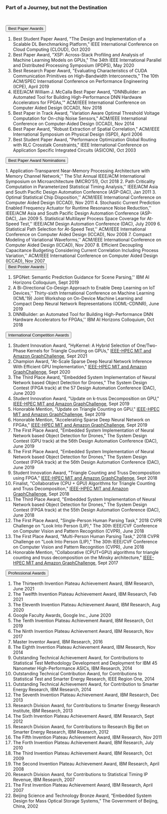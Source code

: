 <div class="block-title"><h3>Part of a Journey, but not the Destination</h3></div>
<br>

<!-- <div class="accordion accordion-flush" id="recognitionsAccordion">
  <div class="accordion-item">
    <h2 class="accordion-header" id="headingOne">
      <button class="accordion-button" type="button" data-bs-toggle="collapse" data-bs-target="#collapseOne" aria-expanded="true" aria-controls="collapseOne">
        Best Paper Awards
      </button>
    </h2>
    <div id="collapseOne" class="accordion-collapse collapse show" aria-labelledby="headingOne" data-bs-parent="#recognitionsAccordion">
      <div class="accordion-body"> -->
<button class="collapsible">Best Paper Awards</button>
<div class="col-content">
      
1. Best Student Paper Award, "The Design and Implementation of a Scalable DL Benchmarking Platform," IEEE International Conference on Cloud Computing (CLOUD), Oct 2020
2. Best Paper Award, "XSP: Across-Stack Profiling and Analysis of Machine Learning Models on GPUs," The 34th IEEE International Parallel and Distributed Processing Symposium (IPDPS), May 2020
3. Best Research Paper Award, "Evaluating Characteristics of CUDA Communication Primitives on High-Bandwidth Interconnects,"  The 10th ACM/SPEC International Conference on Performance Engineering (ICPE), April 2019
4. IEEE/ACM William J. McCalla Best Paper Award, "DNNBuilder: an Automated Tool for Building High-Performance DNN Hardware Accelerators for FPGAs,'" ACM/IEEE International Conference on Computer Aided Design (ICCAD), Nov 2018
5. Best Paper in Track Award, "Variation Aware Optimal Threshold Voltage Computation for On-chip Noise Sensors," ACM/IEEE International Conference on Computer-Aided Design (ICCAD), Nov 2014
6. Best Paper Award, "Robust Extraction of Spatial Correlation," ACM/IEEE International Symposium on Physical Design (ISPD), April 2006
7. Best Student Paper Award, "Performance Optimization Global Routing with RLC Crosstalk Constraints," IEEE International Conference on Application Specific Integrated Circuits (ASICON), Oct 2003
      </div>
<button class="collapsible">Best Paper Award Nominations</button>
<div class="col-content">
1. Application-Transparent Near-Memory Processing Architecture with Memory Channel Network,'' The 51st Annual IEEE/ACM International Symposium on Microarchitecture (MICRO'51), Oct 2018
2. Path Criticality Computation in Parameterized Statistical Timing Analysis,''  IEEE/ACM Asia and South Pacific Design Automation Conference (ASP-DAC), Jan 2011
3. Optimal Statistical Chip Disposition,'' ACM/IEEE International Conference on Computer Aided Design (ICCAD), Nov 2011
4. Stochastic Current Prediction Enabled Frequency Actuator for Runtime Resonance Noise Reduction,'' IEEE/ACM Asia and South Pacific Design Automation Conference (ASP-DAC), Jan 2009
5. Statistical Multilayer Process Space Coverage for At-Speed Test,'' IEEE/ACM Design Automation Conference (DAC), July 2009
6. Statistical Path Selection for At-Speed Test,'' ACM/IEEE International Conference on Computer Aided Design (ICCAD), Nov 2008
7. Compact Modeling of Variational Waveforms,'' ACM/IEEE International Conference on Computer Aided Design (ICCAD), Nov 2007
8. Efficient Decoupling Capacitance Budgeting Considering Current Correlation Including Process Variation,'' ACM/IEEE International Conference on Computer Aided Design (ICCAD), Nov 2007
      </div>
<button class="collapsible">Best Poster Awards</button>
<div class="col-content">

1. SPGNet: Semantic Prediction Guidance for Scene Parsing,'' IBM AI Horizons Colloquium, Sept 2019
2. A Bi-Directional Co-Design Approach to Enable Deep Learning on IoT Devices,'' Thirty-sixth International Conference on Machine Learning (ICML'19) Joint Workshop on On-Device Machine Learning and Compact Deep Neural Network Representations (ODML-CDNNR), June 2019
3. DNNBuilder: an Automated Tool for Building High-Performance DNN Hardware Accelerators for FPGAs,'' IBM AI Horizons Colloquium, Oct 2018
      </div>

<button class="collapsible">International Competition Awards</button>
<div class="col-content">

1. Student Innovation Award, "HyKernel: A Hybrid Selection of One/Two-Phase Kernels for Triangle Counting on GPUs," <a href="https://graphchallenge.mit.edu/champions" target="_blank">IEEE-HPEC MIT and Amazon GraphChallenge</a>, Sept 2021
2. Champion Award, "At-Scale Sparse Deep Neural Network Inference With Efficient GPU Implementation,"  <a href="https://graphchallenge.mit.edu/champions" target="_blank">IEEE-HPEC MIT and Amazon GraphChallenge</a>, Sept 2020
3. The Third Place Award, "Embedded System Implementation of Neural Network based Object Detection for Drones," The System Design Contest (FPGA track) at the 57 Design Automation Conference (DAC), June 2020
4. Student Innovation Award, "Update on k-truss Decomposition on GPU," <a href="https://graphchallenge.mit.edu/champions" target="_blank">IEEE-HPEC MIT and Amazon GraphChallenge</a>, Sept 2019
5. Honorable Mention, "Update on Triangle Counting on GPU,"  <a href="https://graphchallenge.mit.edu/champions" target="_blank">IEEE-HPEC MIT and Amazon GraphChallenge</a>, Sept 2019
6. Honorable Mention, "Accelerating Sparse Deep Neural Network on FPGAs,"  <a href="https://graphchallenge.mit.edu/champions" target="_blank">IEEE-HPEC MIT and Amazon GraphChallenge</a>, Sept 2019
7. The First Place Award, "Embedded System Implementation of Neural Network based Object Detection for Drones," The System Design Contest (GPU track) at the 56th Design Automation Conference (DAC), June 2019
8. The First Place Award, "Embedded System Implementation of Neural Network based Object Detection for Drones," The System Design Contest (FPGA track) at the 56th Design Automation Conference (DAC), June 2019
9. Student Innovation Award,  "Triangle Counting and Truss Decomposition using FPGA," <a href="https://graphchallenge.mit.edu/champions" target="_blank">IEEE-HPEC MIT and Amazon GraphChallenge</a>, Sept 2018
10. Finalist,  "Collaborative (CPU + GPU) Algorithms for Triangle Counting and Truss Decomposition," <a href="https://graphchallenge.mit.edu/champions" target="_blank">IEEE-HPEC MIT and Amazon GraphChallenge</a>, Sept 2018
11. The Third Place Award, "Embedded System Implementation of Neural Network based Object Detection for Drones," The System Design Contest (FPGA track) at the 55th Design Automation Conference (DAC), June 2018
12. The First Place Award, "Single-Person Human Parsing Task," 2018 CVPR Challenge on "Look Into Person (LIP)," The 30th IEEE/CVF Conference on Computer Vision and Pattern Recognition (CVPR), June 2018
13. The First Place Award, "Multi-Person Human Parsing Task," 2018 CVPR Challenge on "Look Into Person (LIP)," The 30th IEEE/CVF Conference on Computer Vision and Pattern Recognition (CVPR), June 2018
14. Honorable Mention, "Collaborative (CPUT+GPU) algorithms for triangle counting and truss decomposition on the Minsky architecture," <a href="https://graphchallenge.mit.edu/champions" target="_blank">IEEE-HPEC MIT and Amazon GraphChallenge</a>, Sept 2017
      </div>

<button class="collapsible">Professional Awards</button>
<div class="col-content">

1. The Thirteenth Invention Plateau Achievement Award, IBM Research, June 2021
2. The Twelfth Invention Plateau Achievement Award, IBM Research, Feb 2021
3. The Eleventh Invention Plateau Achievement Award, IBM Research, Aug 2020
4. Google Faculty Awards, Google Inc., June 2020
5. The Tenth Invention Plateau Achievement Award, IBM Research, Oct 2019
6. The Ninth Invention Plateau Achievement Award, IBM Research, Nov 2017
7. Master Inventor Award, IBM Research, 2016
8. The Eighth Invention Plateau Achievement Award, IBM Research, Nov 2014
9. Outstanding Technical Achievement Award, for Contributions to Statistical Test Methodology Development and Deployment for IBM 45 Nanometer High-Performance ASICs, IBM Research, 2014
10. Outstanding Technical Contribution Award, for Contributions to Statistical Test and Smarter Energy Research, IEEE Region One, 2014
11. Outstanding Technical Achievement Award, for Contribution to Smarter Energy Research, IBM Research, 2014
12. The Seventh Invention Plateau Achievement Award, IBM Research, Dec 2013
13. Research Division Award, for Contributions to Smarter Energy Research Institute, IBM Research, 2013
14. The Sixth Invention Plateau Achievement Award, IBM Research, Sept 2012
15. Research Division Award, for Contributions to Research Big Bet on Smarter Energy Research, IBM Research, 2012
16. The Fifth Invention Plateau Achievement Award, IBM Research, Nov 2011
17. The Forth Invention Plateau Achievement Award, IBM Research, July 2010
18. The Third Invention Plateau Achievement Award, IBM Research, Oct 2009
19. The Second Invention Plateau Achievement Award, IBM Research, April 2008
20. Research Division Award, for Contributions to Statistical Timing IP Revenue, IBM Research, 2007
21. The First Invention Plateau Achievement Award, IBM Research, April 2007
22. Beijing Science and Technology Bronze Award, “Embedded System Design for Mass Optical Storage Systems,” The Government of Beijing, China, 2002
      </div>